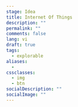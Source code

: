 ```yaml
---
stage: Idea
title: Internet Of Things
description: ""
permalink: ""
comments: false
lang: vi
draft: true
tags:
  - explorable
aliases:
  - 
cssclasses:
  - img
  - btn
socialDescription: ""
socialImage: ""
---
```



